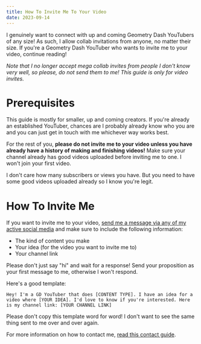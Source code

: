 ```yaml
---
title: How To Invite Me To Your Video
date: 2023-09-14
---
```


I genuinely want to connect with up and coming Geometry Dash YouTubers of any size! As such, I allow collab invitations from anyone, no matter their size. If you're a Geometry Dash YouTuber who wants to invite me to your video, continue reading!

*Note that I no longer accept mega collab invites from people I don't know very well, so please, do not send them to me! This guide is only for video invites.*

# Prerequisites

This guide is mostly for smaller, up and coming creators. If you're already an established YouTuber, chances are I probably already know who you are and you can just get in touch with me whichever way works best.

For the rest of you, **please do not invite me to your video unless you have already have a history of making and finishing videos!** Make sure your channel already has good videos uploaded before inviting me to one. I won't join your first video.

I don't care how many subscribers or views you have. But you need to have some good videos uploaded already so I know you're legit.

# How To Invite Me

If you want to invite me to your video, [send me a message via any of my active social media](/social-media/) and make sure to include the following information:

- The kind of content you make
- Your idea (for the video you want to invite me to)
- Your channel link

Please don't just say "hi" and wait for a response! Send your proposition as your first message to me, otherwise I won't respond.

Here's a good template:

```
Hey! I'm a GD YouTuber that does [CONTENT TYPE]. I have an idea for a video where [YOUR IDEA]. I'd love to know if you're interested. Here is my channel link: [YOUR CHANNEL LINK]
```

Please don't copy this template word for word! I don't want to see the same thing sent to me over and over again.

For more information on how to contact me, [read this contact guide](/contact/).